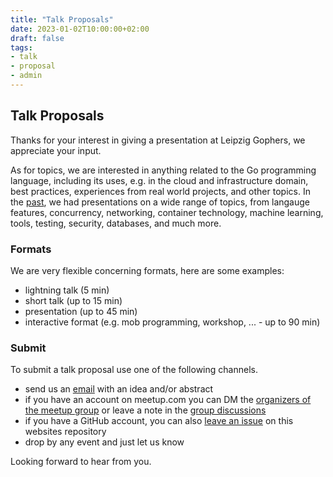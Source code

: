 ```yaml
---
title: "Talk Proposals"
date: 2023-01-02T10:00:00+02:00
draft: false
tags:
- talk
- proposal
- admin
---
```


## Talk Proposals

Thanks for your interest in giving a presentation at Leipzig Gophers, we appreciate your input.

As for topics, we are interested in anything related to the Go programming
language, including its uses, e.g. in the cloud and infrastructure domain, best
practices, experiences from real world projects, and other topics. In the
[past](https://golangleipzig.space/tags/summary/), we had presentations on a
wide range of topics, from langauge features, concurrency, networking,
container technology, machine learning, tools, testing, security, databases,
and much more.

### Formats

We are very flexible concerning formats, here are some examples:

* lightning talk (5 min)
* short talk (up to 15 min)
* presentation (up to 45 min)
* interactive format (e.g. mob programming, workshop, ... - up to 90 min)

### Submit

To submit a talk proposal use one of the following channels.

* send us an [email](mailto:martin.czygan+golangleipzig.space@gmail.com) with an idea and/or abstract
* if you have an account on meetup.com you can DM the [organizers of the meetup group](https://www.meetup.com/leipzig-golang/members/?op=leaders) or leave a note in the [group discussions](https://www.meetup.com/Leipzig-Golang/#discussions)
* if you have a GitHub account, you can also [leave an issue](https://github.com/golang-leipzig/golang-leipzig.github.io/issues/new?template=talk-proposal.md&title=[Talk%20Title]) on this websites repository
* drop by any event and just let us know

Looking forward to hear from you.

